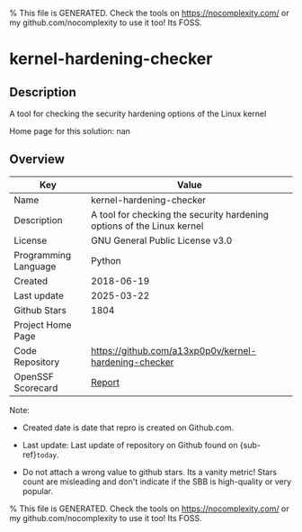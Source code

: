
% This file is GENERATED. Check the tools on https://nocomplexity.com/ or my github.com/nocomplexity to use it too! Its FOSS. 

# kernel-hardening-checker

## Description 

A tool for checking the security hardening options of the Linux kernel 

Home page for this solution: nan 

## Overview 

| Key | Value |
| --- | --- |
| Name | kernel-hardening-checker |
| Description | A tool for checking the security hardening options of the Linux kernel |
| License | GNU General Public License v3.0 |
| Programming Language | Python |
| Created | 2018-06-19 |
| Last update | 2025-03-22 |
| Github Stars | 1804 |
| Project Home Page |  |
| Code Repository | https://github.com/a13xp0p0v/kernel-hardening-checker |
| OpenSSF Scorecard | [Report](https://securityscorecards.dev/viewer/?uri=github.com/a13xp0p0v/kernel-hardening-checker) |

Note:
 - Created date is date that repro is created on Github.com. 

- Last update: Last update of repository on Github found on {sub-ref}`today`. 

- Do not attach a wrong value to github stars. Its a vanity metric! Stars count are misleading and 
don't indicate if the SBB is high-quality or very popular.

% This file is GENERATED. Check the tools on https://nocomplexity.com/ or my github.com/nocomplexity to use it too! Its FOSS. 

